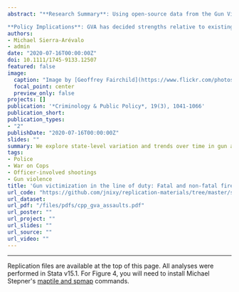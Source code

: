 ```yaml
---
abstract: "**Research Summary**: Using open-source data from the Gun Violence Archive (GVA), we analyze national- and state-level trends in fatal and non-fatal firearm assaults of U.S. police officers from 2014 to 2019 (N = 1,467). Results show (1) the majority of firearm assaults are non-fatal, (2) there is no compelling evidence that the national rate of firearm assault on police has substantially increased over the last six years, and (3) there is substantial state-level variation in rates of firearm assault on police officers.

**Policy Implications**: GVA has decided strengths relative to existing data sources on police victimization and danger in policing. We consider the promises and pitfalls of this and other open-source datasets in policing research and recommend that recent state-level improvements in use-of-force data collection be replicated and expanded to include data on violence against police."
authors:
- Michael Sierra-Arévalo
- admin
date: "2020-07-16T00:00:00Z"
doi: 10.1111/1745-9133.12507
featured: false
image:
  caption: "Image by [Geoffrey Fairchild](https://www.flickr.com/photos/gcfairch/) at [Flickr](https://flic.kr/p/7obA6W)"
  focal_point: center
  preview_only: false
projects: []
publication: '*Criminology & Public Policy*, 19(3), 1041-1066'
publication_short: 
publication_types:
- "2"
publishDate: "2020-07-16T00:00:00Z"
slides: ""
summary: We explore state-level variation and trends over time in gun assaults of police officers.
tags:
- Police
- War on Cops
- Officer-involved shootings
- Gun violence
title: 'Gun victimization in the line of duty: Fatal and non-fatal firearm assaults on police officers in the United States, 2014-2019'
url_code: "https://github.com/jnixy/replication-materials/tree/master/sierra-arevalo_nix_CAPP_2020"
url_dataset:
url_pdf: "/files/pdfs/cpp_gva_assaults.pdf"
url_poster: ""
url_project: ""
url_slides: ""
url_source: ""
url_video: ""
---
```


***************
Replication files are available at the top of this page. All analyses were performed in Stata v15.1. For Figure 4, you will need to install Michael Stepner's [maptile and spmap](https://michaelstepner.com/maptile/) commands.